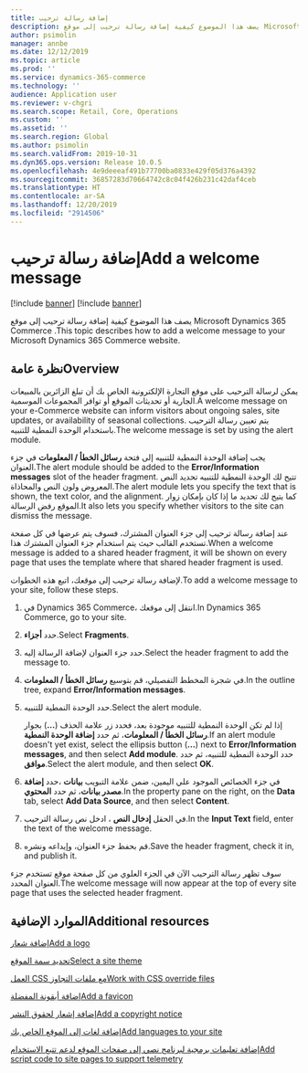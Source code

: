 ```yaml
---
title: إضافة رسالة ترحيب
description: يصف هذا الموضوع كيفية إضافة رسالة ترحيب إلى موقع Microsoft Dynamics 365 Commerce .
author: psimolin
manager: annbe
ms.date: 12/12/2019
ms.topic: article
ms.prod: ''
ms.service: dynamics-365-commerce
ms.technology: ''
audience: Application user
ms.reviewer: v-chgri
ms.search.scope: Retail, Core, Operations
ms.custom: ''
ms.assetid: ''
ms.search.region: Global
ms.author: psimolin
ms.search.validFrom: 2019-10-31
ms.dyn365.ops.version: Release 10.0.5
ms.openlocfilehash: 4e9deeeaf491b77700ba0833e429f05d376a4392
ms.sourcegitcommit: 36857283d70664742c8c04f426b231c42daf4ceb
ms.translationtype: HT
ms.contentlocale: ar-SA
ms.lasthandoff: 12/20/2019
ms.locfileid: "2914506"
---
```

# <a name="add-a-welcome-message"></a><span data-ttu-id="ee1e9-103">إضافة رسالة ترحيب</span><span class="sxs-lookup"><span data-stu-id="ee1e9-103">Add a welcome message</span></span>

[!include [banner](includes/preview-banner.md)]
[!include [banner](includes/banner.md)]

<span data-ttu-id="ee1e9-104">يصف هذا الموضوع كيفية إضافة رسالة ترحيب إلى موقع Microsoft Dynamics 365 Commerce .</span><span class="sxs-lookup"><span data-stu-id="ee1e9-104">This topic describes how to add a welcome message to your Microsoft Dynamics 365 Commerce website.</span></span>

## <a name="overview"></a><span data-ttu-id="ee1e9-105">نظرة عامة</span><span class="sxs-lookup"><span data-stu-id="ee1e9-105">Overview</span></span>

<span data-ttu-id="ee1e9-106">يمكن لرسالة الترحيب على موقع التجارة الإلكترونية الخاص بك أن تبلغ الزائرين بالمبيعات الجارية أو تحديثات الموقع أو توافر المجموعات الموسمية.</span><span class="sxs-lookup"><span data-stu-id="ee1e9-106">A welcome message on your e-Commerce website can inform visitors about ongoing sales, site updates, or availability of seasonal collections.</span></span> <span data-ttu-id="ee1e9-107">يتم تعيين رسالة الترحيب باستخدام الوحدة النمطية للتنبيه.</span><span class="sxs-lookup"><span data-stu-id="ee1e9-107">The welcome message is set by using the alert module.</span></span>

<span data-ttu-id="ee1e9-108">يجب إضافة الوحدة النمطية للتنبيه إلى فتحة **رسائل الخطأ / المعلومات** في جزء العنوان.</span><span class="sxs-lookup"><span data-stu-id="ee1e9-108">The alert module should be added to the **Error/Information messages** slot of the header fragment.</span></span> <span data-ttu-id="ee1e9-109">تتيح لك الوحدة النمطية للتنبيه تحديد النص المعروض ولون النص والمحاذاة.</span><span class="sxs-lookup"><span data-stu-id="ee1e9-109">The alert module lets you specify the text that is shown, the text color, and the alignment.</span></span> <span data-ttu-id="ee1e9-110">كما يتيح لك تحديد ما إذا كان بإمكان زوار الموقع رفض الرسالة.</span><span class="sxs-lookup"><span data-stu-id="ee1e9-110">It also lets you specify whether visitors to the site can dismiss the message.</span></span>

<span data-ttu-id="ee1e9-111">عند إضافة رسالة ترحيب إلى جزء العنوان المشترك، فسوف يتم عرضها في كل صفحة تستخدم القالب حيث يتم استخدام جزء العنوان المشترك هذا.</span><span class="sxs-lookup"><span data-stu-id="ee1e9-111">When a welcome message is added to a shared header fragment, it will be shown on every page that uses the template where that shared header fragment is used.</span></span>

<span data-ttu-id="ee1e9-112">لإضافة رسالة ترحيب إلى موقعك، اتبع هذه الخطوات.</span><span class="sxs-lookup"><span data-stu-id="ee1e9-112">To add a welcome message to your site, follow these steps.</span></span>

1. <span data-ttu-id="ee1e9-113">في Dynamics 365 Commerce، انتقل إلى موقعك.</span><span class="sxs-lookup"><span data-stu-id="ee1e9-113">In Dynamics 365 Commerce, go to your site.</span></span>
1. <span data-ttu-id="ee1e9-114">حدد **أجزاء**.</span><span class="sxs-lookup"><span data-stu-id="ee1e9-114">Select **Fragments**.</span></span>
1. <span data-ttu-id="ee1e9-115">حدد جزء العنوان لإضافة الرسالة إليه.</span><span class="sxs-lookup"><span data-stu-id="ee1e9-115">Select the header fragment to add the message to.</span></span>
1. <span data-ttu-id="ee1e9-116">في شجرة المخطط التفصيلي، قم بتوسيع **رسائل الخطأ / المعلومات**.</span><span class="sxs-lookup"><span data-stu-id="ee1e9-116">In the outline tree, expand **Error/Information messages**.</span></span>
1. <span data-ttu-id="ee1e9-117">حدد الوحدة النمطية للتنبيه.</span><span class="sxs-lookup"><span data-stu-id="ee1e9-117">Select the alert module.</span></span>

    <span data-ttu-id="ee1e9-118">إذا لم تكن الوحدة النمطية للتنبيه موجودة بعد، فحدد زر علامة الحذف (**...**) بجوار **رسائل الخطأ / المعلومات**، ثم حدد **إضافة الوحدة النمطية**.</span><span class="sxs-lookup"><span data-stu-id="ee1e9-118">If an alert module doesn't yet exist, select the ellipsis button (**...**) next to **Error/Information messages**, and then select **Add module**.</span></span> <span data-ttu-id="ee1e9-119">حدد الوحدة النمطية للتنبيه، ثم حدد **موافق**.</span><span class="sxs-lookup"><span data-stu-id="ee1e9-119">Select the alert module, and then select **OK**.</span></span>

1. <span data-ttu-id="ee1e9-120">في جزء الخصائص الموجود علي اليمين، ضمن علامة التبويب **بيانات** ،حدد **إضافة مصدر بيانات**، ثم حدد **المحتوي**.</span><span class="sxs-lookup"><span data-stu-id="ee1e9-120">In the property pane on the right, on the **Data** tab, select **Add Data Source**, and then select **Content**.</span></span>
1. <span data-ttu-id="ee1e9-121">في الحقل **إدخال النص** ، ادخل نص رسالة الترحيب.</span><span class="sxs-lookup"><span data-stu-id="ee1e9-121">In the **Input Text** field, enter the text of the welcome message.</span></span>
1. <span data-ttu-id="ee1e9-122">قم بحفظ جزء العنوان، وإيداعه ونشره.</span><span class="sxs-lookup"><span data-stu-id="ee1e9-122">Save the header fragment, check it in, and publish it.</span></span>

<span data-ttu-id="ee1e9-123">سوف تظهر رسالة الترحيب الآن في الجزء العلوي من كل صفحة موقع تستخدم جزء العنوان المحدد.</span><span class="sxs-lookup"><span data-stu-id="ee1e9-123">The welcome message will now appear at the top of every site page that uses the selected header fragment.</span></span>

## <a name="additional-resources"></a><span data-ttu-id="ee1e9-124">الموارد الإضافية</span><span class="sxs-lookup"><span data-stu-id="ee1e9-124">Additional resources</span></span>

[<span data-ttu-id="ee1e9-125">إضافة شعار</span><span class="sxs-lookup"><span data-stu-id="ee1e9-125">Add a logo</span></span>](add-logo.md)

[<span data-ttu-id="ee1e9-126">تحديد سمة الموقع</span><span class="sxs-lookup"><span data-stu-id="ee1e9-126">Select a site theme</span></span>](select-site-theme.md)

[<span data-ttu-id="ee1e9-127">العمل CSS مع ملفات التجاوز</span><span class="sxs-lookup"><span data-stu-id="ee1e9-127">Work with CSS override files</span></span>](css-override-files.md)

[<span data-ttu-id="ee1e9-128">إضافة أيقونة المفضلة</span><span class="sxs-lookup"><span data-stu-id="ee1e9-128">Add a favicon</span></span>](add-favicon.md)

[<span data-ttu-id="ee1e9-129">إضافة إشعار لحقوق النشر</span><span class="sxs-lookup"><span data-stu-id="ee1e9-129">Add a copyright notice</span></span>](add-copyright-notice.md)

[<span data-ttu-id="ee1e9-130">إضافة لغات إلى الموقع الخاص بك</span><span class="sxs-lookup"><span data-stu-id="ee1e9-130">Add languages to your site</span></span>](add-languages-to-site.md)

[<span data-ttu-id="ee1e9-131">إضافة تعليمات برمجية لبرنامج نصي إلى صفحات الموقع لدعم تتبع الاستخدام</span><span class="sxs-lookup"><span data-stu-id="ee1e9-131">Add script code to site pages to support telemetry</span></span>](add-telemetry.md)

